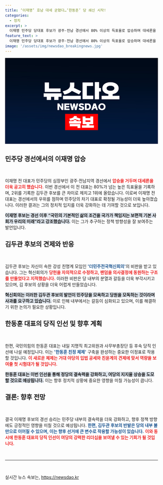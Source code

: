 ```yaml
---
title: ‘이재명’ 호남 대세 굳혔다…‘한동훈’ 당 쇄신 시작!
categories:
  - 정치
excerpt: >
  이재명 민주당 당대표 후보가 광주·전남 경선에서 80% 이상의 득표율로 압승하며 대세론을 더욱 공고히 했습니다. 한편, 국민의힘 한동훈 대표는 내일 친정 체제를 마무리하며 본격적인 정치적 경합에 나섭니다. 클릭할 수밖에 없는 정치판의 격돌을 놓치지 마세요!
feature_text: >
  이재명 민주당 당대표 후보가 광주·전남 경선에서 80% 이상의 득표율로 압승하며 대세론을 더욱 공고히 했습니다. 한편, 국민의힘 한동훈 대표는 내일 친정 체제를 마무리하며 본격적인 정치적 경합에 나섭니다. 클릭할 수밖에 없는 정치판의 격돌을 놓치지 마세요!
image: '/assets/img/newsdao_breakingnews.jpg'
---
```


<p><img src="/assets/img/newsdao_breakingnews.jpg" alt="flaretime 속보" /></p>

<h2 data-ke-size="size26">민주당 경선에서의 이재명 압승</h2>

<p data-ke-size="size16">&nbsp;</p>

<p>이재명 전 대표가 민주당의 심장부인 광주·전남지역 경선에서 <b><span style="color: #ee2323;">압승을 거두며 대세론을 더욱 공고히 했습니다.</span></b> 이번 경선에서 이 전 대표는 80%가 넘는 높은 득표율을 기록하며, 2위를 기록한 김두관 후보를 큰 차이로 제치고 1위에 올랐습니다. 이로써 이재명 전 대표는 경선에서의 우위를 점하며 민주당의 차기 대표로 확정될 가능성이 더욱 높아졌습니다. 이러한 결과는 그의 정치적 입지를 더욱 강화하는 데 기여할 것으로 보입니다. </p>

<p><b><span style="background-color: #21538527;">이재명 후보는 경선 이후 “국민의 기본적인 삶의 조건을 국가가 책임지는 보편적 기본 사회가 우리의 미래”라고 강조했습니다.</span></b> 이는 그가 추구하는 정책 방향성을 잘 보여주는 발언입니다. </p>

<h2 data-ke-size="size26">김두관 후보의 견제와 반응</h2>

<p data-ke-size="size16">&nbsp;</p>

<p>김두관 후보는 자신이 속한 강성 친명계 모임인 <b><span style="color: #1a5490;">'더민주전국혁신회의'</span></b>의 비판을 받고 있습니다. 그는 혁신회의가 <b><span style="color: #ee2323;">당헌을 자의적으로 수정하고, 팬덤을 의사결정에 동원하는 구조를 만들었다고 지적했습니다.</span></b> 이러한 비판은 당 내부의 분열과 갈등을 더욱 부각시키고 있으며, 김 후보의 상황을 더욱 어렵게 만들었습니다. </p>

<p><b><span style="background-color: #21538527;">혁신회의는 이러한 김두관 후보의 발언이 민주당을 모욕하고 당원을 모독하는 것이라며 사과를 요구하고 있습니다.</span></b> 이로 인해 내부에서는 갈등이 심화되고 있으며, 이를 해결하기 위한 논의가 필요한 상황입니다. </p>

<h2 data-ke-size="size26">한동훈 대표의 당직 인선 및 향후 계획</h2>

<p data-ke-size="size16">&nbsp;</p>

<p>한편, 국민의힘의 한동훈 대표는 내일 지명직 최고위원과 사무부총장단 등 후속 당직 인선에 나설 예정입니다. 이는 <b><span style="color: #1a5490;">'한동훈 친정 체제'</span></b> 구축을 완성하는 중요한 이정표로 작용할 것입니다. <b><span style="color: #ee2323;">이 새로운 체제는 거대 야당의 입법 공세와 친윤계의 견제에 맞서 역량을 보여줄 첫 시험대가 될 것입니다.</span></b> </p>

<p><b><span style="background-color: #21538527;">한동훈 대표는 이번 인선을 통해 정당의 결속력을 강화하고, 여당의 지지율 상승을 도모할 것으로 예상됩니다.</span></b> 이는 향후 정치적 상황에 중요한 영향을 미칠 가능성이 큽니다. </p>

<h2 data-ke-size="size26">결론: 향후 전망</h2>

<p data-ke-size="size16">&nbsp;</p>

<p>결국 이재명 후보의 경선 승리는 민주당 내부의 결속력을 더욱 강화하고, 향후 정책 방향에도 긍정적인 영향을 미칠 것으로 예상됩니다. <b><span style="color: #1a5490;">한편, 김두관 후보의 반발은 당의 내부 불만으로 이어질 수 있으며, 이는 향후 선거에 큰 변수로 작용할 가능성이 있습니다.</span></b> <b><span style="color: #ee2323;">이와 동시에 한동훈 대표의 당직 인선이 여당의 강력한 리더십을 보여낼 수 있는 기회가 될 것입니다.</span></b></p>

<p data-ke-size="size16">&nbsp;</p>

<hr />

<p data-ke-size="size16">&nbsp;</p>
실시간 뉴스 속보는, <a href="https://newsdao.kr" rel="dofollow">https://newsdao.kr</a>


